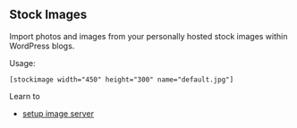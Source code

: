 ## Stock Images

Import photos and images from your personally hosted stock images within WordPress blogs.


Usage:

`[stockimage width="450" height="300" name="default.jpg"]`


Learn to
 * [setup image server](server)
